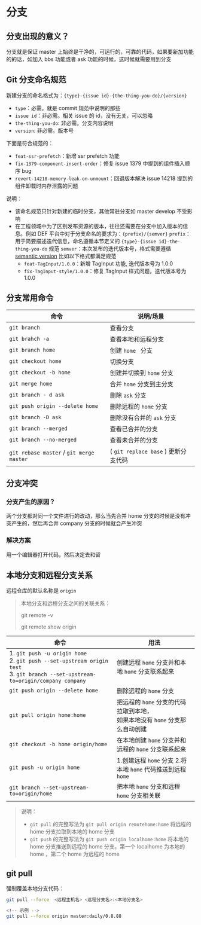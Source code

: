 # 分支

## 分支出现的意义？

分支就是保证 master 上始终是干净的，可运行的，可靠的代码，如果要新加功能的的话，如加入 bbs 功能或者 ask 功能的时候，这时候就需要用到分支

## Git 分支命名规范

新建分支的命名格式为：`{type}-{issue id}-{the-thing-you-do}/{version}`

- `type`：必需。就是 commit 规范中说明的那些
- `issue id`：非必需。相关 issue 的 id，没有无关，可以忽略
- `the-thing-you-do`: 非必需。分支内容说明
- `version`: 非必需。版本号

下面是符合规范的：

- `feat-ssr-prefetch`：新增 ssr prefetch 功能
- `fix-1379-component-insert-order`：修复 issue 1379 中提到的组件插入顺序 bug
- `revert-14218-memory-leak-on-unmount`：回退版本解决 issue 14218 提到的组件卸载时内存泄露的问题

说明：

- 该命名规范只针对新建的临时分支，其他常驻分支如 master develop 不受影响
- 在工程领域中为了区别发布资源的版本，往往还需要在分支中加入版本的信息。例如 DEF 平台中对于分支命名的要求为：`{prefix}/{semver}`
  `prefix`：用于简要描述迭代信息，命名遵循本节定义的 `{type}-{issue id}-the-thing-you-do` 规范
  `semver`：本次发布的迭代版本号，格式需要遵循 [semantic version](https://semver.org/lang/zh-CN/?spm=a2o8t.11089562.0.0.ea766654D5ovLk)
  比如以下格式都满足规范
  - `feat-TagInput/1.0.0`：新增 TagInput 功能, 迭代版本号为 1.0.0
  - `fix-TagInput-style/1.0.0`：修复 TagInput 样式问题，迭代版本号为 1.0.0

## 分支常用命令

| 命令                                      | 说明/场景                           |
| ----------------------------------------- | ----------------------------------- |
| `git branch`                              | 查看分支                            |
| `git brahch -a`                           | 查看本地和远程分支                  |
| `git branch home`                         | 创建 `home ` 分支                   |
| `git checkout home`                       | 切换分支                            |
| `git checkout -b home`                    | 创建并切换到 `home` 分支            |
| `git merge home`                          | 合并 `home` 分支到主分支            |
| `git branch - d ask`                      | 删除 `ask` 分支                     |
| `git push origin --delete home`           | 删除远程的 `home` 分支              |
| `git branch -D ask`                       | 删除没有合并的 `ask` 分支           |
| `git branch --merged`                     | 查看已合并的分支                    |
| `git branch --no-merged`                  | 查看未合并的分支                    |
| `git rebase master` / `git merge master ` | ( `git replace base` ) 更新分支代码 |

## 分支冲突

### 分支产生的原因？

两个分支都对同一个文件进行的改动，那么当先合并 home 分支的时候是没有冲突产生的，然后再合并 company 分支的时候就会产生冲突

### 解决方案

用一个编辑器打开代码，然后决定去和留

## 本地分支和远程分支关系

远程仓库的默认名称是 `origin`

> 本地分支和远程分支之间的关联关系：
>
> git remote -v
>
> git remote show origin

| 命令                                                                                                                                   | 用法                                                                             |
| -------------------------------------------------------------------------------------------------------------------------------------- | -------------------------------------------------------------------------------- |
| 1. `git push -u origin home`<br> 2. `git push --set-upstream origin test`<br> 3. `git branch --set-upstream-to=origin/company company` | 创建远程 `home` 分支并和本地 `home` 分支联系起来                                 |
| `git push origin --delete home`                                                                                                        | 删除远程的 `home` 分支                                                           |
| `git pull origin home:home`                                                                                                            | 把远程的 `home` 分支的代码拉取到本地，<br />如果本地没有 `home` 分支那么自动创建 |
| `git checkout -b home origin/home`                                                                                                     | 在本地创建 `home` 分支并和远程的 `home` 分支联系起来                             |
| `git push -u origin home`                                                                                                              | 1.创建远程 `home` 分支 2.将本地 `home` 代码推送到远程 `home`                     |
| `git branch --set-upstream-to=origin/home`                                                                                             | 把本地 `home` 分支和远程 `home` 分支相关联                                       |

> 说明：
>
> - `git pull` 的完整写法为 `git pull origin remotehome:home` 将远程的 home 分支拉取到本地的 home 分支
> - `git push` 的完整写法为 `git push origin localhome:home` 将本地的 home 分支推送到远程的 home 分支。第一个 localhome 为本地的 home ，第二个 home 为远程的 home

## git pull

强制覆盖本地分支代码：

```bash
git pull --force  <远程主机名> <远程分支名>:<本地分支名>

<!-- 示例 -->
git pull --force origin master:daily/0.8.88
```

